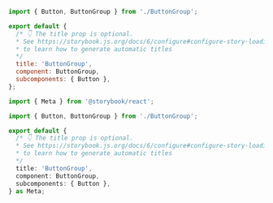 ```js filename="ButtonGroup.stories.js|jsx" renderer="common" language="js"
import { Button, ButtonGroup } from './ButtonGroup';

export default {
  /* 👇 The title prop is optional.
  * See https://storybook.js.org/docs/6/configure#configure-story-loading
  * to learn how to generate automatic titles
  */
  title: 'ButtonGroup',
  component: ButtonGroup,
  subcomponents: { Button },
};
```
```ts filename="ButtonGroup.stories.ts|tsx" renderer="common" language="ts"
import { Meta } from '@storybook/react';

import { Button, ButtonGroup } from './ButtonGroup';

export default {
  /* 👇 The title prop is optional.
  * See https://storybook.js.org/docs/6/configure#configure-story-loading
  * to learn how to generate automatic titles
  */
  title: 'ButtonGroup',
  component: ButtonGroup,
  subcomponents: { Button },
} as Meta;
```
